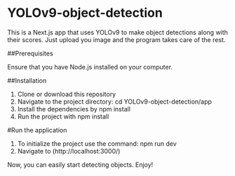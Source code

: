 # YOLOv9-object-detection

This is a Next.js app that uses YOLOv9 to make object detections along with their scores. Just upload you image and the program takes care of the rest.

##Prerequisites

Ensure that you have Node.js installed on your computer.

##Installation
1. Clone or download this repository
2.  Navigate to the project directory: cd YOLOv9-object-detection/app
3. Install the dependencies by npm install
4. Run the project with npm install

#Run the application
1. To initialize the project use the command:  npm run dev
2. Navigate to (http://localhost:3000/)

Now, you can easily start detecting objects. Enjoy!
